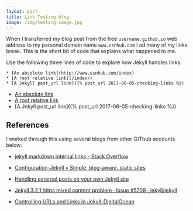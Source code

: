 ```yaml
---
layout: post
title: Link Testing blog
image: /img/testing-image.jpg
---
```


When I transferred my blog post from the free `username.github.io` web address to my personal domain name `www.ssnhub.com` I ad many of my links break. This is the short bit of code that explains what happened to me.

Use the following three lines of code to explore how Jekyll handles links:

```{}
* [An absolute link](http://www.ssnhub.com/index)
* [A root relative link](/index/)
* [A Jekyll post_url link]({% post_url 2017-06-05-checking-links %})
```

* [An absolute link](http://www.ssnhub.com/index)
* [A root relative link](/index/)
* [A Jekyll post_url link]({% post_url 2017-06-05-checking-links %})

## References

I worked through this using several blogs from other GIThub accounts below:

- [jekyll markdown internal links - Stack Overflow](https://stackoverflow.com/questions/4629675/jekyll-markdown-internal-links)

- [Configuration-Jekyll • Simple, blog-aware, static sites](https://jekyllrb.com/docs/configuration/)

- [Handling external posts on your own Jekyll site](https://www.chenhuijing.com/blog/handling-articles-on-external-sites/)

- [Jekyll 3.2.1 https mixed content problem · Issue #5709 · jekyll/jekyll](https://github.com/jekyll/jekyll/issues/5709)

- [Controlling URLs and Links in Jekyll-DigitalOcean](https://www.digitalocean.com/community/tutorials/controlling-urls-and-links-in-jekyll)
